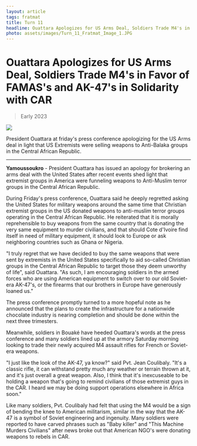 ```yaml
---
layout: article
tags: fratmat
title: Turn 11
headline: Ouattara Apologizes for US Arms Deal, Soldiers Trade M4's in Favor of FAMAS's and AK-47's in Solidarity with CAR
photo: assets/images/Turn_11_Fratmat_Image_1.JPG
---
```


# Ouattara Apologizes for US Arms Deal, Soldiers Trade M4's in Favor of FAMAS's and AK-47's in Solidarity with CAR

<blockquote class="blockquote">
  <p id="date-published">Early 2023</p>
</blockquote>

<div class="main-image-container">
    <img src = "../../../assets/images/Turn_11_Fratmat_Image_1.JPG" id="container-image">
    <p id="image-caption">President Ouattara at friday's press conference apologizing for the US Arms deal in light that US Extremists were selling weapons to Anti-Balaka groups in the Central African Republic.</p>
</div>

---

**Yamoussoukro** - President Ouattara has issued an apology for brokering an arms deal with the United States after recent events shed light that extremist groups in America were funneling weapons to Anti-Muslim terror groups in the Central African Republic.

During Friday's press conference, Ouattara said he deeply regretted asking the United States for military weapons around the same time that Christian extremist groups in the US donated weapons to anti-muslim terror groups operating in the Central African Republic. He reiterated that it is morally reprehensible to buy weapons from the same country that is donating the very same equipment to murder civilians, and that should Cote d'Ivoire find itself in need of military equipment, it should look to Europe or ask neighboring countries such as Ghana or Nigeria. 

"I truly regret that we have decided to buy the same weapons that were sent by extremists in the United States specifically to aid so-called Christian groups in the Central African Republic to target those they deem unworthy of life", said Ouattara. "As such, I am encouraging soldiers in the armed forces who are using American equipment to switch over to our old Soviet-era AK-47's, or the firearms that our brothers in Europe have generously loaned us."

The press conference promptly turned to a more hopeful note as he announced that the plans to create the infrastructure for a nationwide chocolate industry is nearing completion and should be done within the next three trimesters. 

Meanwhile, soldiers in Bouaké have heeded Ouattara's words at the press conference and many soldiers lined up at the armory Saturday morning looking to trade their newly acquired M4 assault rifles for French or Soviet-era weapons.

"I just like the look of the AK-47, ya know?" said Pvt. Jean Coulibaly. "It's a classic rifle, it can withstand pretty much any weather or terrain thrown at it, and it's just overall a great weapon. Also, I think that it's inexcuseable to be holding a weapon that's going to remind civilians of those extremist guys in the CAR. I heard we may be doing support operations elsewhere in Africa soon."

Like many soldiers, Pvt. Coulibaly had felt that using the M4 would be a sign of bending the knee to American militarism, similar in the way that the AK-47 is a symbol of Soviet engineering and ingenuity. Many soldiers were reported to have carved phrases such as "Baby killer" and "This Machine Murders Civilians" after news broke out that American NGO's were donating weapons to rebels in CAR.